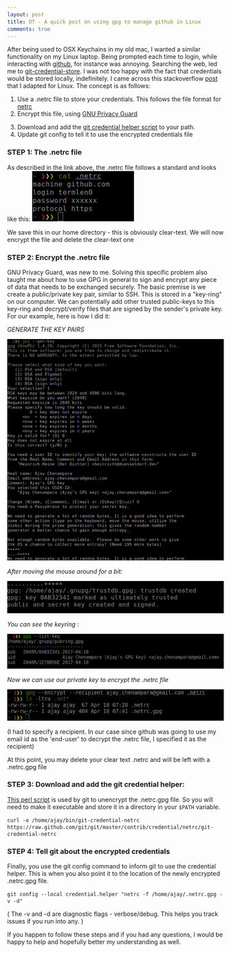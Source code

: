 ```yaml
---
layout: post
title: OT - A quick post on using gpg to manage github in Linux
comments: true
---
```


After being used to OSX Keychains in my old mac, I wanted a similar
functionality on my Linux laptop. Being prompted each time to login,
while interacting with [github](https://github.com), for instance was
annoying. Searching the web, led me to
[git-credential-store](https://git-scm.com/docs/git-credential-store).
I was not too happy with the fact that credentials would be stored
locally, indefinitely.
I came across this
stackoverflow
[post](http://stackoverflow.com/questions/5343068/is-there-a-way-to-skip-password-typing-when-using-https-on-github/18362082#18362082) that
I adapted for Linux. The concept is as follows:

   1. Use a .netrc file to store your credentials. This follows the
      file format for [netrc](https://www.ibm.com/support/knowledgecenter/SSB27U_6.2.0/com.ibm.zvm.v620.kijl0/netrcd.htm#netrcd)
   2. Encrypt this file,
      using [GNU Privacy Guard](https://www.gnupg.org/)
<!--more-->
   3. Download and add
      the
      [git credential helper script](https://raw.githubusercontent.com/git/git/master/contrib/credential/netrc/git-credential-netrc) to
      your path.
   4. Update git config to tell it to use the encrypted credentials file

### STEP 1: The .netrc file
As described in the link above, the .netrc file follows a standard and
looks like this: [![](/assets/gpg3.png)](/assets/gpg3.png)

We save this in our home directory - this is obviously clear-text. We will now
encrypt the file and delete the clear-text one

### STEP 2: Encrypt the .netrc file
GNU Privacy Guard, was new to me. Solving this specific problem also
taught me about how to use GPG in general to sign and encrypt any
piece of data that needs to be exchanged securely. The basic premise
is we create a public/private key pair, similar to SSH. This is stored
in a "key-ring" on our computer. We can potentially add other trusted
public-keys to this key-ring and decrypt/verify files that are signed
by the sender's private key.
For our example, here is how I did it:

_GENERATE THE KEY PAIRS_

[![](/assets/gpg1.png)](/assets/gpg1.png)

_After moving the mouse around for a bit:_

[![](/assets/gpg2.png)](/assets/gpg2.png)

_You can see the keyring :_

[![](/assets/gpg4.png)](/assets/gpg4.png)

_Now we can use our private key to encrypt the .netrc file_

[![](/assets/gpg5.png)](/assets/gpg5.png)

(I had to specify a recipient. In our case since github was going to
use my email id as the 'end-user' to decrypt the .netrc file, I
specified it as the recipient)

At this point, you may delete your clear text .netrc and will be left
with a .netrc.gpg file

### STEP 3: Download and add the git credential helper:
[This perl script](https://raw.githubusercontent.com/git/git/master/contrib/credential/netrc/git-credential-netrc) is
used by git to unencrypt the .netrc.gpg file. So you will need to make
it executable and store it in a directory in your ```$PATH```
variable.

``` shell
curl -o /home/ajay/bin/git-credential-netrc https://raw.github.com/git/git/master/contrib/credential/net‌​rc/git-credential-ne‌​trc
```

### STEP 4: Tell git about the encrypted credentials
Finally, you use the git config command to inform git to use the
credential helper. This is when you also point it to the location of
the newly encrypted .netrc.gpg file.


``` shell
git config --local credential.helper "netrc -f /home/ajay/.netrc.gpg -v -d"
```

( The -v and -d are diagnostic flags - verbose/debug. This helps you
track issues if you run into any. )



If you happen to follow these steps and if you had any questions, I
would be happy to help and hopefully better my understanding as well.
